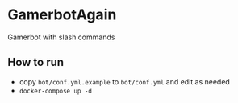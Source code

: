 # GamerbotAgain
Gamerbot with slash commands

## How to run
* copy `bot/conf.yml.example` to `bot/conf.yml` and edit as needed
* `docker-compose up -d`